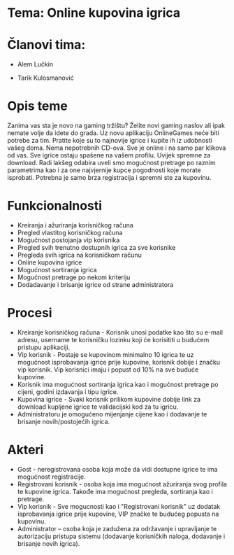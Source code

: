 # Tema: Online kupovina igrica

# Članovi tima:
 - Alem Lučkin
 
 - Tarik Kulosmanović

# Opis teme

Zanima vas sta je novo na gaming tržištu? Želite novi gaming naslov ali ipak nemate volje da idete do grada. Uz novu aplikaciju OnlineGames neće biti potrebe za tim.
Pratite koje su to najnovije igrice i kupite ih iz udobnosti vašeg doma. Nema nepotrebnih CD-ova. Sve je online i na samo par klikova od vas. Sve igrice ostaju spašene na vašem profilu. Uvijek spremne za download.
Radi lakšeg odabira uveli smo mogućnost pretrage po raznim parametrima kao i za one najvjernije kupce pogodnosti koje morate isprobati. Potrebna je samo brza registracija i spremni ste za kupovinu.

# Funkcionalnosti

- Kreiranja i ažuriranja korisničkog računa
- Pregled vlastitog korisničkog računa
- Mogućnost postojanja vip korisnika
- Pregled svih trenutno dostupnih igrica za sve korisnike
- Pregleda svih igrica na korisničkom računu
- Online kupovina igrice
- Mogućnost sortiranja igrica
- Mogućnost pretrage po nekom kriteriju
- Dodadavanje i brisanje igrice od strane administratora

# Procesi

- Kreiranje korisničkog računa - Korisnik unosi podatke kao što su e-mail adresu, username te korisničku lozinku koji će korisititi u budućem pristupu aplikaciji.
- Vip korisnik - Postaje se kupovinom minimalno 10 igrica te uz mogućnost isprobavanja igrice prije kupovine, korisnik dobije i značku vip korisnik. Vip korisnici imaju i popust od 10% na sve buduće kupovine.
- Korisnik ima mogućnost sortiranja igrica kao i mogućnost pretrage po cijeni, godini izdavanja i tipu igrice.
- Kupovina igrice - Svaki korisnik prilikom kupovine dobije link za download kupljene igrice te validacijski kod za tu igricu.
- Administratoru je omogućeno mijenjanje cijene kao i dodavanje te brisanje novih/postojećih igrica.

# Akteri

- Gost - neregistrovana osoba koja može da vidi dostupne igrice te ima mogućnost registracije.
- Registrovani korisnik - osoba koja ima mogućnost ažuriranja svog profila te kupovine igrica. Takođe ima mogućnost pregleda, sortiranja kao i pretrage.
- Vip korisnik - Sve mogucnosti kao i &quot;Registrovani korisnik&quot; uz dodatak isprobavanja igrice prije kupovine, VIP značke te budućeg popusta na kupovinu.
- Administrator – osoba koja je zadužena za održavanje i upravljanje te autorizaciju pristupa sistemu (dodavanje korisničkih naloga, dodavanje i brisanje novih igrica).
